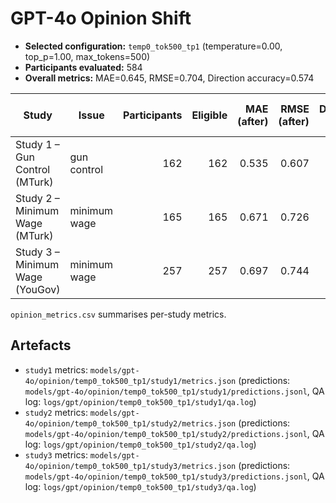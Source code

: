 # GPT-4o Opinion Shift

- **Selected configuration:** `temp0_tok500_tp1` (temperature=0.00, top_p=1.00, max_tokens=500)
- **Participants evaluated:** 584
- **Overall metrics:** MAE=0.645, RMSE=0.704, Direction accuracy=0.574

| Study | Issue | Participants | Eligible | MAE (after) | RMSE (after) | Direction ↑ | No-change ↑ | Δ Accuracy |
| --- | --- | ---: | ---: | ---: | ---: | ---: | ---: | ---: |
| Study 1 – Gun Control (MTurk) | gun control | 162 | 162 | 0.535 | 0.607 | 0.704 | 0.074 | 0.630 |
| Study 2 – Minimum Wage (MTurk) | minimum wage | 165 | 165 | 0.671 | 0.726 | 0.545 | 0.061 | 0.485 |
| Study 3 – Minimum Wage (YouGov) | minimum wage | 257 | 257 | 0.697 | 0.744 | 0.510 | 0.058 | 0.451 |

`opinion_metrics.csv` summarises per-study metrics.

## Artefacts

- `study1` metrics: `models/gpt-4o/opinion/temp0_tok500_tp1/study1/metrics.json` (predictions: `models/gpt-4o/opinion/temp0_tok500_tp1/study1/predictions.jsonl`, QA log: `logs/gpt/opinion/temp0_tok500_tp1/study1/qa.log`)
- `study2` metrics: `models/gpt-4o/opinion/temp0_tok500_tp1/study2/metrics.json` (predictions: `models/gpt-4o/opinion/temp0_tok500_tp1/study2/predictions.jsonl`, QA log: `logs/gpt/opinion/temp0_tok500_tp1/study2/qa.log`)
- `study3` metrics: `models/gpt-4o/opinion/temp0_tok500_tp1/study3/metrics.json` (predictions: `models/gpt-4o/opinion/temp0_tok500_tp1/study3/predictions.jsonl`, QA log: `logs/gpt/opinion/temp0_tok500_tp1/study3/qa.log`)
